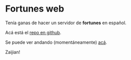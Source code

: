 # Fortunes web

Tenía ganas de hacer un servidor de __fortunes__ en español.

Acá está el [repo en github](https://github.com/MarxBro/fortune-web-es).

Se puede ver andando (momentáneamente) [acá](http://f.3456.com.ar).

Zaijian!
